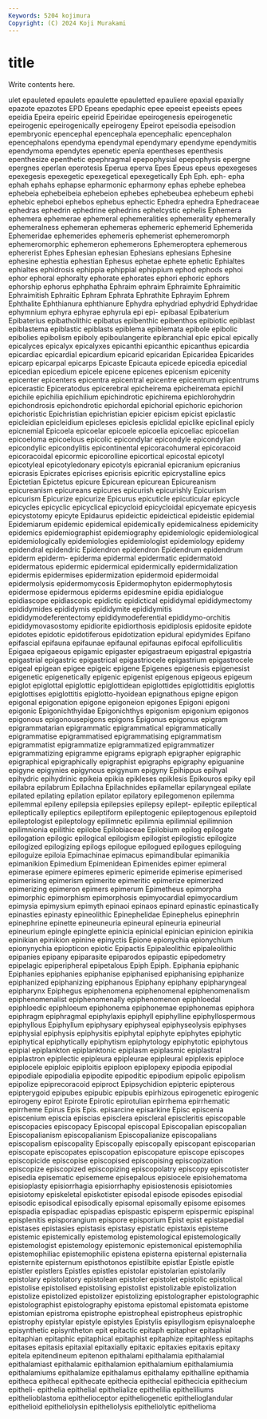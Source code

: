 ```yaml
---
Keywords: 5204 kojimura
Copyright: (C) 2024 Koji Murakami
---
```


# title

Write contents here.



ulet
epauleted epaulets epaulette epauletted epauliere epaxial epaxially epazote epazotes EPD
Epeans epedaphic epee epeeist epeeists epees epeidia Epeira epeiric epeirid
Epeiridae epeirogenesis epeirogenetic epeirogenic epeirogenically epeirogeny Epeirot epeisodia epeisodion epembryonic
epencephal epencephala epencephalic epencephalon epencephalons ependyma ependymal ependymary ependyme ependymitis
ependymoma ependytes epenetic epenla epentheses epenthesis epenthesize epenthetic epephragmal epepophysial
epepophysis epergne epergnes eperlan eperotesis Eperua eperva Epes Epeus epeus
epexegeses epexegesis epexegetic epexegetical epexegetically Eph Eph. eph- epha ephah
ephahs ephapse epharmonic epharmony ephas ephebe ephebea ephebeia ephebeibeia ephebeion
ephebes ephebeubea ephebeum ephebi ephebic epheboi ephebos ephebus ephectic Ephedra
ephedra Ephedraceae ephedras ephedrin ephedrine ephedrins ephelcystic ephelis Ephemera ephemera
ephemerae ephemeral ephemeralities ephemerality ephemerally ephemeralness ephemeran ephemeras ephemeric ephemerid
Ephemerida Ephemeridae ephemerides ephemeris ephemerist ephemeromorph ephemeromorphic ephemeron ephemerons Ephemeroptera
ephemerous ephererist Ephes Ephesian ephesian Ephesians ephesians Ephesine ephesine ephestia
ephestian Ephesus ephetae ephete ephetic Ephialtes ephialtes ephidrosis ephippia ephippial
ephippium ephod ephods ephoi ephor ephoral ephoralty ephorate ephorates ephori
ephoric ephors ephorship ephorus ephphatha Ephraim ephraim Ephraimite Ephraimitic Ephraimitish
Ephraitic Ephram Ephrata Ephrathite Ephrayim Ephrem Ephthalite Ephthianura ephthianure Ephydra
ephydriad ephydrid Ephydridae ephymnium ephyra ephyrae ephyrula epi epi- epibasal
Epibaterium Epibaterius epibatholithic epibatus epibenthic epibenthos epibiotic epiblast epiblastema epiblastic
epiblasts epiblema epiblemata epibole epibolic epibolies epibolism epiboly epiboulangerite epibranchial
epic epical epically epicalyces epicalyx epicalyxes epicanthi epicanthic epicanthus epicardia
epicardiac epicardial epicardium epicarid epicaridan Epicaridea Epicarides epicarp epicarpal epicarps
Epicaste Epicauta epicede epicedia epicedial epicedian epicedium epicele epicene epicenes
epicenism epicenity epicenter epicenters epicentra epicentral epicentre epicentrum epicentrums epicerastic
Epiceratodus epicerebral epicheirema epicheiremata epichil epichile epichilia epichilium epichindrotic epichirema
epichlorohydrin epichondrosis epichondrotic epichordal epichorial epichoric epichorion epichoristic Epichristian epichristian
epicier epicism epicist epiclastic epicleidian epicleidium epicleses epiclesis epiclidal epiclike
epiclinal epicly epicnemial Epicoela epicoelar epicoele epicoelia epicoeliac epicoelian epicoeloma
epicoelous epicolic epicondylar epicondyle epicondylian epicondylic epicondylitis epicontinental epicoracohumeral epicoracoid
epicoracoidal epicormic epicorolline epicortical epicostal epicotyl epicotyleal epicotyledonary epicotyls epicranial
epicranium epicranius epicrasis Epicrates epicrises epicrisis epicritic epicrystalline epics Epictetian
Epictetus epicure Epicurean epicurean Epicureanism epicureanism epicureans epicures epicurish epicurishly
Epicurism epicurism Epicurize epicurize Epicurus epicuticle epicuticular epicycle epicycles epicyclic
epicyclical epicycloid epicycloidal epicyemate epicyesis epicystotomy epicyte Epidaurus epideictic epideictical
epideistic epidemial Epidemiarum epidemic epidemical epidemically epidemicalness epidemicity epidemics epidemiographist
epidemiography epidemiologic epidemiological epidemiologically epidemiologies epidemiologist epidemiology epidemy epidendral epidendric
Epidendron epidendron Epidendrum epidendrum epiderm epiderm- epiderma epidermal epidermatic epidermatoid
epidermatous epidermic epidermical epidermically epidermidalization epidermis epidermises epidermization epidermoid epidermoidal
epidermolysis epidermomycosis Epidermophyton epidermophytosis epidermose epidermous epiderms epidesmine epidia epidialogue
epidiascope epidiascopic epidictic epidictical epididymal epididymectomy epididymides epididymis epididymite epididymitis
epididymodeferentectomy epididymodeferential epididymo-orchitis epididymovasostomy epidiorite epidiorthosis epidiplosis epidosite epidote epidotes
epidotic epidotiferous epidotization epidural epidymides Epifano epifascial epifauna epifaunae epifaunal
epifaunas epifocal epifolliculitis Epigaea epigaeous epigamic epigaster epigastraeum epigastral epigastria
epigastrial epigastric epigastrical epigastriocele epigastrium epigastrocele epigeal epigean epigee epigeic
epigene Epigenes epigenesis epigenesist epigenetic epigenetically epigenic epigenist epigenous epigeous
epigeum epiglot epiglottal epiglottic epiglottidean epiglottides epiglottiditis epiglottis epiglottises epiglottitis
epiglotto-hyoidean epignathous epigne epigon epigonal epigonation epigone epigoneion epigones Epigoni
epigoni epigonic Epigonichthyidae Epigonichthys epigonism epigonium epigonos epigonous epigonousepigons epigons
Epigonus epigonus epigram epigrammatarian epigrammatic epigrammatical epigrammatically epigrammatise epigrammatised epigrammatising
epigrammatism epigrammatist epigrammatize epigrammatized epigrammatizer epigrammatizing epigramme epigrams epigraph epigrapher
epigraphic epigraphical epigraphically epigraphist epigraphs epigraphy epiguanine epigyne epigynies epigynous
epigynum epigyny Epihippus epihyal epihydric epihydrinic epikeia epikia epikleses epiklesis
Epikouros epiky epil epilabra epilabrum Epilachna Epilachnides epilamellar epilaryngeal epilate
epilated epilating epilation epilator epilatory epilegomenon epilemma epilemmal epileny epilepsia
epilepsies epilepsy epilept- epileptic epileptical epileptically epileptics epileptiform epileptogenic epileptogenous
epileptoid epileptologist epileptology epilimnetic epilimnia epilimnial epilimnion epilimnionia epilithic epilobe
Epilobiaceae Epilobium epilog epilogate epilogation epilogic epilogical epilogism epilogist epilogistic
epilogize epilogized epilogizing epilogs epilogue epilogued epilogues epiloguing epiloguize epiloia
Epimachinae epimacus epimandibular epimanikia epimanikion Epimedium Epimenidean Epimenides epimer epimeral
epimerase epimere epimeres epimeric epimeride epimerise epimerised epimerising epimerism epimerite
epimeritic epimerize epimerized epimerizing epimeron epimers epimerum Epimetheus epimorpha epimorphic
epimorphism epimorphosis epimyocardial epimyocardium epimysia epimysium epimyth epinaoi epinaos epinard
epinastic epinastically epinasties epinasty epineolithic Epinephelidae Epinephelus epinephrin epinephrine epinette
epineuneuria epineural epineuria epineurial epineurium epingle epinglette epinicia epinicial epinician
epinicion epinikia epinikian epinikion epinine epinyctis Epione epionychia epionychium epionynychia
epiopticon epiotic Epipactis Epipaleolithic epipaleolithic epipanies epipany epiparasite epiparodos epipastic
epipedometry epipelagic epiperipheral epipetalous Epiph Epiph. Epiphania epiphanic Epiphanies epiphanies
epiphanise epiphanised epiphanising epiphanize epiphanized epiphanizing epiphanous Epiphany epiphany epipharyngeal
epipharynx Epiphegus epiphenomena epiphenomenal epiphenomenalism epiphenomenalist epiphenomenally epiphenomenon epiphloedal epiphloedic
epiphloeum epiphonema epiphonemae epiphonemas epiphora epiphragm epiphragmal epiphylaxis epiphyll epiphylline
epiphyllospermous epiphyllous Epiphyllum epiphysary epiphyseal epiphyseolysis epiphyses epiphysial epiphysis epiphysitis
epiphytal epiphyte epiphytes epiphytic epiphytical epiphytically epiphytism epiphytology epiphytotic epiphytous
epipial epiplankton epiplanktonic epiplasm epiplasmic epiplastral epiplastron epiplectic epipleura epipleurae
epipleural epiplexis epiploce epiplocele epiploic epiploitis epiploon epiplopexy epipodia epipodial
epipodiale epipodialia epipodite epipoditic epipodium epipolic epipolism epipolize epiprecoracoid epiproct
Epipsychidion epipteric epipterous epipterygoid epipubes epipubic epipubis epirhizous epirogenetic epirogenic
epirogeny epirot Epirote Epirotic epirotulian epirrhema epirrhematic epirrheme Epirus Epis
Epis. episarcine episarkine Episc episcenia episcenium episcia episcias episclera episcleral
episcleritis episcopable episcopacies episcopacy Episcopal episcopal Episcopalian episcopalian Episcopalianism episcopalianism
Episcopalianize episcopalians episcopalism episcopality Episcopally episcopally episcopant episcoparian episcopate episcopates
episcopation episcopature episcope episcopes episcopicide episcopise episcopised episcopising episcopization episcopize
episcopized episcopizing episcopolatry episcopy episcotister episedia episematic episememe episepalous episiocele
episiohematoma episioplasty episiorrhagia episiorrhaphy episiostenosis episiotomies episiotomy episkeletal episkotister episodal
episode episodes episodial episodic episodical episodically episomal episomally episome episomes
epispadia epispadiac epispadias epispastic episperm epispermic epispinal episplenitis episporangium epispore
episporium Epist epist epistapedial epistases epistasies epistasis epistasy epistatic epistaxis
episteme epistemic epistemically epistemolog epistemological epistemologically epistemologist epistemology epistemonic epistemonical
epistemophilia epistemophiliac epistemophilic epistena episterna episternal episternalia episternite episternum episthotonos
epistilbite epistlar Epistle epistle epistler epistlers Epistles epistles epistolar epistolarian
epistolarily epistolary epistolatory epistolean epistoler epistolet epistolic epistolical epistolise epistolised
epistolising epistolist epistolizable epistolization epistolize epistolized epistolizer epistolizing epistolographer epistolographic
epistolographist epistolography epistoma epistomal epistomata epistome epistomian epistroma epistrophe epistropheal
epistropheus epistrophic epistrophy epistylar epistyle epistyles Epistylis episyllogism episynaloephe episynthetic
episyntheton epit epitactic epitaph epitapher epitaphial epitaphian epitaphic epitaphical epitaphist
epitaphize epitaphless epitaphs epitases epitasis epitaxial epitaxially epitaxic epitaxies epitaxis
epitaxy epitela epitendineum epitenon epithalami epithalamia epithalamial epithalamiast epithalamic epithalamion
epithalamium epithalamiumia epithalamiums epithalamize epithalamus epithalamy epithalline epithamia epitheca epithecal
epithecate epithecia epithecial epithecicia epithecium epitheli- epithelia epithelial epithelialize epithelilia
epitheliliums epithelioblastoma epithelioceptor epitheliogenetic epithelioglandular epithelioid epitheliolysin epitheliolysis epitheliolytic epithelioma
